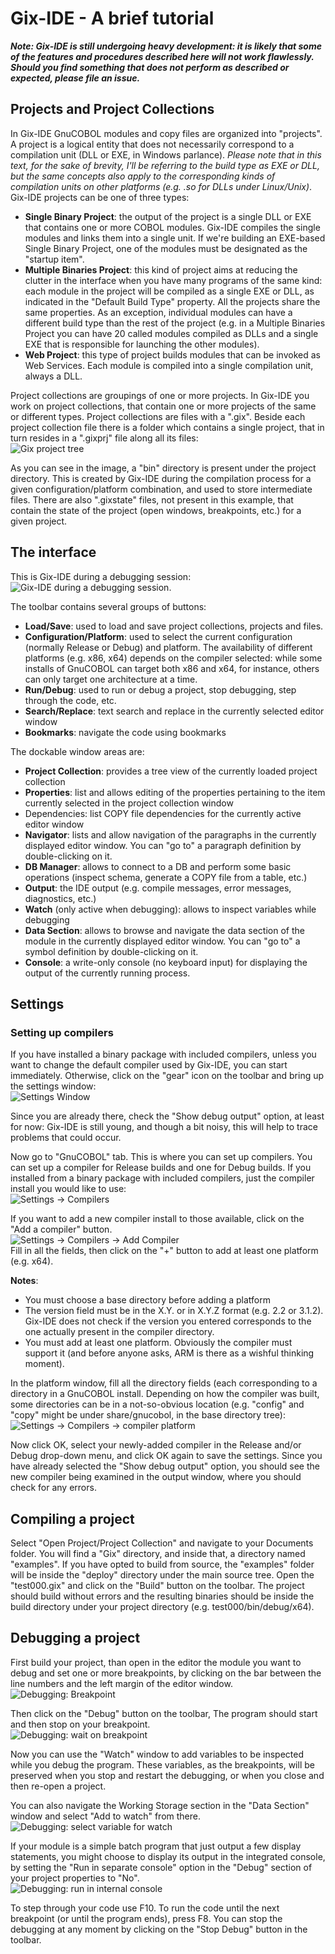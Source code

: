 ﻿# Gix-IDE - A brief tutorial

***Note: Gix-IDE is still undergoing heavy development: it is likely that some of the features and procedures described here will not work flawlessly. Should you find something that does not perform as described or expected, please file an issue.***

## Projects and Project Collections
In Gix-IDE GnuCOBOL modules and copy files are organized into "projects". A project is a logical entity that does not necessarily correspond to a compilation unit (DLL or EXE, in Windows parlance). *Please note that in this text, for the sake of brevity, I'll be referring to  the build type as EXE or DLL, but the same concepts also apply to the corresponding kinds of compilation units on other platforms (e.g. .so for DLLs under Linux/Unix)*. Gix-IDE projects can be one of three types:

 - **Single Binary Project**: the output of the project is a single DLL or EXE that contains one or more COBOL modules. Gix-IDE compiles the single modules and links them into a single unit. If we're building an EXE-based Single Binary Project, one of the modules must be designated as the "startup item".
 - **Multiple Binaries Project**: this kind of project aims at reducing the clutter in the interface when you have many programs of the same kind: each module in the project will be compiled as a single EXE or DLL, as indicated in the "Default Build Type" property. All the projects share the same properties. As an exception, individual modules can have a different build type than the rest of the project (e.g. in a Multiple Binaries Project you can have 20 called modules compiled as DLLs and a single EXE that is responsible for launching the other modules).
 - **Web Project**: this type of project builds modules that can be invoked as Web Services. Each module is compiled into a single compilation unit, always a DLL.

Project collections are groupings of one or more projects. In Gix-IDE you work on project collections, that contain one or more projects of the same or different types.
Project collections are files with a ".gix". Beside each project collection file there is a folder which contains a single project, that in turn resides in a ".gixprj" file along all its files:  
![Gix project tree](https://raw.githubusercontent.com/mridoni/gix/main/doc/img/gix-prjtree.png)

As you can see in the image, a "bin" directory is present under the project directory. This is created by Gix-IDE during the compilation process for a given configuration/platform combination, and used to store intermediate files.
There are also ".gixstate" files, not present in this example, that contain the state of the project (open windows, breakpoints, etc.) for a given project.

## The interface
This is Gix-IDE during a debugging session:  
![Gix-IDE during a debugging session.](https://raw.githubusercontent.com/mridoni/gix/main/doc/img/ss-gix-commented-01.png)

The toolbar contains several groups of buttons:

 - **Load/Save**: used to load and save project collections, projects and files.
 - **Configuration/Platform**: used to select the current configuration (normally Release or Debug) and platform. The availability of different platforms (e.g. x86, x64) depends on the compiler selected: while some installs of GnuCOBOL can target both x86 and x64, for instance, others can only target one architecture at a time.
 - **Run/Debug**: used to run or debug a project, stop debugging, step through the code, etc.
 - **Search/Replace**: text search and replace in the currently selected editor window
 - **Bookmarks**: navigate the code using bookmarks

 The dockable window areas are:
  - **Project Collection**: provides a tree view of the currently loaded project collection
  - **Properties**: list and allows editing of the properties pertaining to the item currently selected in the project collection window
  - Dependencies: list COPY file dependencies for the currently active editor window
  - **Navigator**: lists and allow navigation of the paragraphs in the currently displayed editor window. You can "go to" a paragraph definition by double-clicking on it.
  - **DB Manager**: allows to connect to a DB and perform some basic operations (inspect schema, generate a COPY file from a table, etc.)
  - **Output**: the IDE output (e.g. compile messages, error messages, diagnostics, etc.)
  - **Watch** (only active when debugging): allows to inspect variables while debugging
  - **Data Section**: allows to browse and navigate the data section of the module in the currently displayed editor window. You can "go to" a symbol definition by double-clicking on it.
  - **Console**: a write-only console (no keyboard input) for displaying the output of the currently running process.

## Settings

### Setting up compilers
If you have installed a binary package with included compilers, unless you want to change the default compiler used by Gix-IDE, you can start immediately. Otherwise, click on the "gear" icon on the toolbar and bring up the settings window:  
![Settings Window](https://raw.githubusercontent.com/mridoni/gix/main/doc/img/gix-settings-01.png)

Since you are already there, check the "Show debug output" option, at least for now: Gix-IDE is still young, and though a bit noisy, this will help to trace problems that could occur.

Now go to "GnuCOBOL" tab. This is where you can set up compilers. You can set up a compiler for Release builds and one for Debug builds. If you installed from a binary package with included compilers, just the compiler install you would like to use:  
![Settings -> Compilers](https://raw.githubusercontent.com/mridoni/gix/main/doc/img/gix-settings-02-compilers.png)

If you want to add a new compiler install to those available, click on the "Add a compiler" button.  
![Settings -> Compilers -> Add Compiler](https://raw.githubusercontent.com/mridoni/gix/main/doc/img/gix-settings-03-add-compiler.png)  
Fill in all the fields, then click on the "+" button to add at least one platform (e.g. x64).

**Notes**:
 - You must choose a base directory before adding a platform
 - The version field must be in the X.Y. or in X.Y.Z format (e.g. 2.2 or 3.1.2). Gix-IDE does not check if the version you entered corresponds to the one actually present in the compiler directory.
 - You must add at least one platform. Obviously the compiler must support it (and before anyone asks, ARM is there as a wishful thinking moment).
 
In the platform window, fill all the directory fields (each corresponding to a directory in a GnuCOBOL install. Depending on how the compiler was built, some directories can be in a not-so-obvious location (e.g. "config" and "copy" might be under share/gnucobol, in the base directory tree):  
![Settings -> Compilers -> compiler platform](https://raw.githubusercontent.com/mridoni/gix/main/doc/img/gix-settings-04-add-compiler-platform.png)

Now click OK, select your newly-added compiler in the Release and/or Debug drop-down menu, and click OK again to save the settings. Since you have already selected the "Show debug output" option, you should see the new compiler being examined in the output window, where you should check for any errors.

## Compiling a project

Select "Open Project/Project Collection" and navigate to your Documents folder. You will find a "Gix" directory, and inside that, a directory named "examples". If you have opted to build from source, the "examples" folder will be inside the "deploy" directory under the main source tree.
Open the "test000.gix" and click on the "Build" button on the toolbar. The project should build without errors and the resulting binaries should be inside the build directory under your project directory (e.g. test000/bin/debug/x64).

## Debugging a project

First build your project, than open in the editor the module you want to debug and set one or more breakpoints, by clicking on the bar between the line numbers and the left margin of the editor window.  
![Debugging: Breakpoint](https://raw.githubusercontent.com/mridoni/gix/main/doc/img/gix-set_brkp.png)

Then click on the "Debug" button on the toolbar, The program should start and then stop on your breakpoint.  
![Debugging: wait on breakpoint](https://raw.githubusercontent.com/mridoni/gix/main/doc/img/gix-dbgr-01.png)

Now you can use the "Watch" window to add variables to be inspected while you debug the program. These variables, as the breakpoints, will be preserved when you stop and restart the debugging, or when you close and then re-open a project.

You can also navigate the Working Storage section in the "Data Section" window and select "Add to watch" from there.  
![Debugging: select variable for watch](https://raw.githubusercontent.com/mridoni/gix/main/doc/img/gix-dbgr-add-to-watch.png)

If your module is a simple batch program that just output a few display statements, you might choose to display its output in the integrated console, by setting the "Run in separate console" option in the "Debug" section of your project properties to "No".  
![Debugging: run in internal console](https://raw.githubusercontent.com/mridoni/gix/main/doc/img/gix-dbgr-console.png)

To step through your code use F10. To run the code until the next breakpoint (or until the program ends), press F8. You can stop the debugging at any moment by clicking on the "Stop Debug" button in the toolbar.

